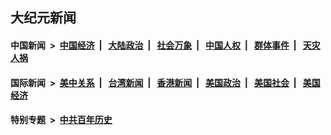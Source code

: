 ## 大纪元新闻

#### 中国新闻 &nbsp;>&nbsp; [中国经济](indexes/ncid283/README.md?07140445) &nbsp;| &nbsp; [大陆政治](indexes/ncid277/README.md?07140445) &nbsp;| &nbsp; [社会万象](indexes/ncid282/README.md?07140445) &nbsp;| &nbsp; [中国人权](indexes/ncid278/README.md?07140445) &nbsp;| &nbsp; [群体事件](indexes/ncid279/README.md?07140445) &nbsp;| &nbsp; [天灾人祸](indexes/ncid280/README.md?07140445)

#### 国际新闻 &nbsp;>&nbsp; [美中关系](indexes/nf1412576/README.md?07140445) &nbsp;| &nbsp; [台湾新闻](indexes/ncid1349361/README.md?07140445) &nbsp;| &nbsp; [香港新闻](indexes/ncid1349362/README.md?07140445) &nbsp;| &nbsp; [美国政治](indexes/ncid1078159/README.md?07140445) &nbsp;| &nbsp; [美国社会](indexes/ncid1078160/README.md?07140445) &nbsp;| &nbsp; [美国经济](indexes/ncid1078158/README.md?07140445)

#### 特别专题 &nbsp;>&nbsp; [中共百年历史](https://github.com/easy2view/epoch-special/blob/master/README.md?07140445)  
